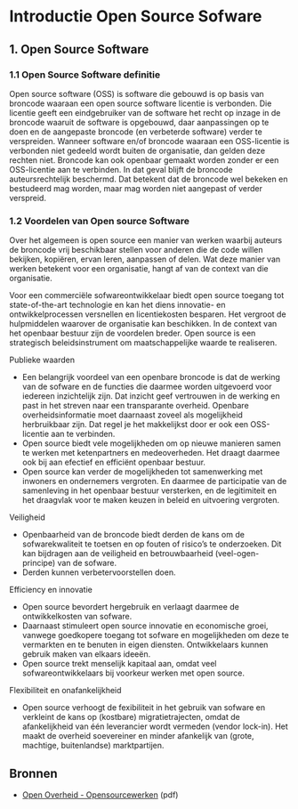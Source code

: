# Introductie Open Source Sofware

## 1. Open Source Software

### 1.1 Open Source Software definitie

Open source software (OSS) is software die gebouwd is op basis van broncode waaraan een open source
software licentie is verbonden. Die licentie geeft een eindgebruiker van de software het recht op
inzage in de broncode waaruit de software is opgebouwd, daar aanpassingen op te doen en de
aangepaste broncode (en verbeterde software) verder te verspreiden. Wanneer software en/of broncode
waaraan een OSS-licentie is verbonden niet gedeeld wordt buiten de organisatie, dan gelden deze
rechten niet. Broncode kan ook openbaar gemaakt worden zonder er een OSS-licentie aan te verbinden.
In dat geval blijft de broncode auteursrechtelijk beschermd. Dat betekent dat de broncode wel
bekeken en bestudeerd mag worden, maar mag worden niet aangepast of verder verspreid.

### 1.2 Voordelen van Open source Software

Over het algemeen is open source een manier van werken waarbij auteurs de broncode vrij beschikbaar
stellen voor anderen die de code willen bekijken, kopiëren, ervan leren, aanpassen of delen. Wat
deze manier van werken betekent voor een organisatie, hangt af van de context van die organisatie.

Voor een commerciële sofwareontwikkelaar biedt open source toegang tot state-of-the-art technologie
en kan het diens innovatie- en ontwikkelprocessen versnellen en licentiekosten besparen. Het
vergroot de hulpmiddelen waarover de organisatie kan beschikken. In de context van het openbaar
bestuur zijn de voordelen breder. Open source is een strategisch beleidsinstrument om
maatschappelijke waarde te realiseren.

Publieke waarden
- Een belangrijk voordeel van een openbare broncode is dat de werking van de sofware en de functies
die daarmee worden uitgevoerd voor iedereen inzichtelijk zijn. Dat inzicht geef vertrouwen in de
werking en past in het streven naar een transparante overheid. Openbare overheidsinformatie moet
daarnaast zoveel als mogelijkheid herbruikbaar zijn. Dat regel je het makkelijkst door er ook een
OSS-licentie aan te verbinden.
- Open source biedt vele mogelijkheden om op nieuwe manieren samen te werken met ketenpartners en
  medeoverheden. Het draagt daarmee ook bij aan efectief en efficiënt openbaar bestuur.
- Open source kan verder de mogelijkheden tot samenwerking met inwoners en ondernemers vergroten. En
daarmee de participatie van de samenleving in het openbaar bestuur versterken, en de legitimiteit en
het draagvlak voor te maken keuzen in beleid en uitvoering vergroten.

Veiligheid
- Openbaarheid van de broncode biedt derden de kans om de sofwarekwaliteit te toetsen en op fouten
of risico’s te onderzoeken. Dit kan bijdragen aan de veiligheid en betrouwbaarheid
(veel-ogen-principe) van de sofware.
- Derden kunnen verbetervoorstellen doen.

Efficiency en innovatie
- Open source bevordert hergebruik en verlaagt daarmee de ontwikkelkosten van sofware.
- Daarnaast stimuleert open source innovatie en economische groei, vanwege goedkopere toegang tot
sofware en mogelijkheden om deze te vermarkten en te benuten in eigen diensten. Ontwikkelaars kunnen
gebruik maken van elkaars ideeën.
- Open source trekt menselijk kapitaal aan, omdat veel sofwareontwikkelaars bij voorkeur werken met
  open source.

Flexibiliteit en onafankelijkheid
- Open source verhoogt de fexibiliteit in het gebruik van sofware en verkleint de kans op (kostbare)
migratietrajecten, omdat de afankelijkheid van één leverancier wordt vermeden (vendor lock-in). Het
maakt de overheid soevereiner en minder afankelijk van (grote, machtige, buitenlandse)
marktpartijen.

## Bronnen

- [Open Overheid -
  Opensourcewerken](https://open.overheid.nl/documenten/ronl-11418083f5e2244a462069137d519ef852237b3f/pdf)
  (pdf)
